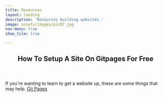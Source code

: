 ```yaml
---
title: Resources
layout: landing
description: 'Resources building websites.'
image: assets/images/pic07.jpg
nav-menu: true
show_tile: true

---
```


<!-- Main -->
<div id="main">

<!-- One -->
<section id="one">
	<div class="inner">
		<header class="major">
			<h2>How To Setup A Site On Gitpages For Free</h2>
		</header>
		<p>If you're wanting to learn to get a website up, these are some things that may help. <a href="https://pages.github.com/">Git Pages</a>
</p>
	</div>
</section>
